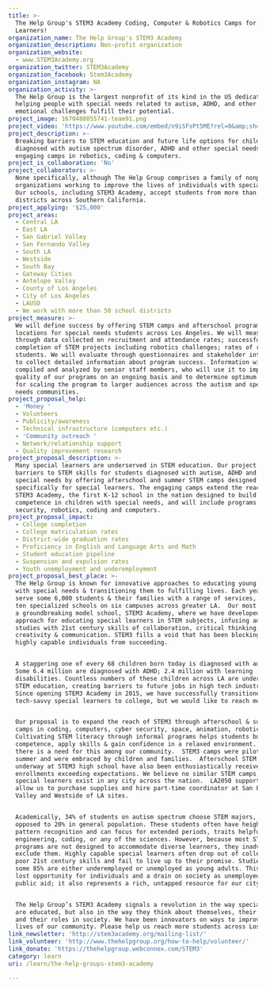 ```yaml
---
title: >-
  The Help Group's STEM3 Academy Coding, Computer & Robotics Camps for Special
  Learners! 
organization_name: The Help Group's STEM3 Academy
organization_description: Non-profit organization
organization_website:
  - www.STEM3Academy.org
organization_twitter: STEM3Academy
organization_facebook: Stem3Academy
organization_instagram: NA
organization_activity: >-
  The Help Group is the largest nonprofit of its kind in the US dedicated to
  helping people with special needs related to autism, ADHD, and other social &
  emotional challenges fulfill their potential.
project_image: 1670488055741-team91.png
project_video: 'https://www.youtube.com/embed/n9iSFsPt5ME?rel=0&amp;showinfo=0'
project_description: >-
  Breaking barriers to STEM education and future life options for children
  diagnosed with autism spectrum disorder, ADHD and other special needs through
  engaging camps in robotics, coding & computers.
project_is_collaboration: 'No'
project_collaborators: >-
  None specifically, although The Help Group comprises a family of nonprofit
  organizations working to improve the lives of individuals with special needs.
  Our schools, including STEM3 Academy, accept students from more than 50 school
  districts across Southern California.
project_applying: '$25,000'
project_areas:
  - Central LA
  - East LA
  - San Gabriel Valley
  - San Fernando Valley
  - South LA
  - Westside
  - South Bay
  - Gateway Cities
  - Antelope Valley
  - County of Los Angeles
  - City of Los Angeles
  - LAUSD
  - We work with more than 50 school districts
project_measure: >-
  We will define success by offering STEM camps and afterschool programs at two
  locations for special needs students across Los Angeles. We will measure
  through data collected on recruitment and attendance rates; successful
  completion of STEM projects including robotics challenges; rates of return
  students. We will evaluate through questionnaires and stakeholder interviews
  to collect detailed information about program success. Information will be
  compiled and analyzed by senior staff members, who will use it to improve
  quality of our programs on an ongoing basis and to determine optimum methods
  for scaling the program to larger audiences across the autism and special
  needs communities.
project_proposal_help:
  - 'Money '
  - Volunteers
  - Publicity/awareness
  - Technical infrastructure (computers etc.)
  - 'Community outreach '
  - Network/relationship support
  - Quality improvement research
project_proposal_description: >-
  Many special learners are underserved in STEM education. Our project reduces
  barriers to STEM skills for students diagnosed with autism, ADHD and other
  special needs by offering afterschool and summer STEM camps designed
  specifically for special learners. The engaging camps extend the reach of
  STEM3 Academy, the first K-12 school in the nation designed to build STEM
  competence in children with special needs, and will include programs in cyber
  security, robotics, coding and computers.
project_proposal_impact:
  - College completion
  - College matriculation rates
  - District-wide graduation rates
  - Proficiency in English and Language Arts and Math
  - Student education pipeline
  - Suspension and expulsion rates
  - Youth unemployment and underemployment
project_proposal_best_place: >-
  The Help Group is known for innovative approaches to educating young people
  with special needs & transitioning them to fulfilling lives. Each year we
  serve some 6,000 students & their families with a range of services, operating
  ten specialized schools on six campuses across greater LA.  Our most recent is
  a groundbreaking model school, STEM3 Academy, where we have developed a unique
  approach for educating special learners in STEM subjects, infusing advanced
  studies with 21st century skills of collaboration, critical thinking,
  creativity & communication. STEM3 fills a void that has been blocking many
  highly capable individuals from succeeding. 


  A staggering one of every 68 children born today is diagnosed with autism.
  Some 6.4 million are diagnosed with ADHD; 2.4 million with learning
  disabilities. Countless numbers of these children across LA are underserved in
  STEM education, creating barriers to future jobs in high tech industries.
  Since opening STEM3 Academy in 2015, we have successfully transitioned
  tech-savvy special learners to college, but we would like to reach more.


  Our proposal is to expand the reach of STEM3 through afterschool & summer
  camps in coding, computers, cyber security, space, animation, robotics & more.
  Cultivating STEM literacy through informal programs helps students build
  competence, apply skills & gain confidence in a relaxed environment. We know
  there is a need for this among our community.  STEM3 camps were piloted this
  summer and were embraced by children and families.  Afterschool STEM pilots
  underway at STEM3 high school have also been enthusiastically received, with
  enrollments exceeding expectations. We believe no similar STEM camps for
  special learners exist in any city across the nation.  LA2050 support will
  allow us to purchase supplies and hire part-time coordinator at San Fernando
  Valley and Westside of LA sites.


  Academically, 34% of students on autism spectrum choose STEM majors, as
  opposed to 20% in general population. These students often have heightened
  pattern recognition and can focus for extended periods, traits helpful in
  engineering, coding, or any of the sciences. However, because most STEM
  programs are not designed to accommodate diverse learners, they inadvertently
  exclude them. Highly capable special learners often drop out of college due to
  poor 21st century skills and fail to live up to their promise. Studies show
  some 85% are either underemployed or unemployed as young adults. This signals
  lost opportunity for individuals and a drain on society as unemployed seek
  public aid; it also represents a rich, untapped resource for our city. 


  The Help Group’s STEM3 Academy signals a revolution in the way special leaners
  are educated, but also in the way they think about themselves, their futures
  and their roles in society. We have been innovators on ways to improve the
  lives of our community. Please help us reach more students across Los Angeles.
link_newsletter: 'http://stem3academy.org/mailing-list/'
link_volunteer: 'http://www.thehelpgroup.org/how-to-help/volunteer/'
link_donate: 'https://thehelpgroup.webconnex.com/STEM3'
category: learn
uri: /learn/the-help-groups-stem3-academy

---
```

